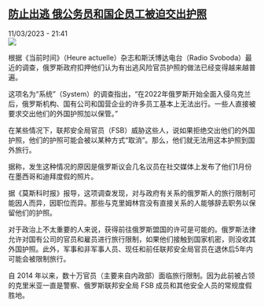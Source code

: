 <!--1678569303000-->
[防止出逃       俄公务员和国企员工被迫交出护照](https://www.rfi.fr/cn/%E6%94%BF%E6%B2%BB/20230311-%E9%98%B2%E6%AD%A2%E5%87%BA%E9%80%83-%E4%BF%84%E5%85%AC%E5%8A%A1%E5%91%98%E5%92%8C%E5%9B%BD%E4%BC%81%E5%91%98%E5%B7%A5%E8%A2%AB%E8%BF%AB%E4%BA%A4%E5%87%BA%E6%8A%A4%E7%85%A7)
------

<div>11/03/2023 - 21:41</div><img src="https://s.rfi.fr/media/display/06e4b756-c04d-11ed-95f7-005056bf30b7/w:1280/p:16x9/23671253lpw-23671277-article-russie-passeport-russe-guerre-en-ukraine-jpg_9045990_660x287.png"><p><strong></strong></p><div><p>根据《当前时间》（Heure actuelle）杂志和斯沃博达电台（Radio Svoboda）最近的调查，俄罗斯政府扣押他们认为有出逃风险官员护照的做法已经变得越来越普遍。</p><p>这项名为“系统”（System）的调查指出，“在2022年俄罗斯开始全面入侵乌克兰后，俄罗斯机构、国有公司和国营企业的许多员工基本上无法出行。一些人直接被要求交出他们的外国护照加以保管。”</p><p>在某些情况下，联邦安全局官员（FSB）威胁这些人，说如果拒绝交出他们的外国护照，他们的护照可能会被以某种方式“取消”。那么，他们就无法用这本护照到国外旅行。</p><p>据称，发生这种情况的原因是俄罗斯议会几名议员在社交媒体上发布了他们1月份在墨西哥和迪拜度假的照片。</p><p>据《莫斯科时报》报导，这项调查发现，对与政府有关系的俄罗斯人的旅行限制可能因人而异，因职位而异。那些与克里姆林宫没有直接关系的人能够辞去职务以保留他们的护照。</p><p>对于政治上不太重要的人来说，获得前往俄罗斯盟国的许可是可能的。俄罗斯法律允许对国有公司的官员和雇员进行旅行限制，如果他们接触到国家机密，则没收其外国护照。此外，军事和非军事人员、现任和前任联邦安全局官员在退休后5年内可能会被限制旅行。</p><p>自 2014 年以来，数十万官员（主要来自内政部）面临旅行限制。因为此前被占领的克里米亚一直是警察、俄罗斯联邦安全局 FSB 成员和其他安全人员的常规度假胜地。</p><div data-selfpromo-newsletter></div><div data-selfpromo-app></div></div>
